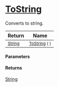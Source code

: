 # [ToString](./HierarchyElement-100664124.md)

Converts to string.

| Return | Name | 
| --- | --- | 
| <sub>[String](https://docs.microsoft.com/en-us/dotnet/api/System.String)</sub> | <sub>[ToString](./HierarchyElement-100664124.md) (  )</sub> | 


#### Parameters

#### Returns
[String](https://docs.microsoft.com/en-us/dotnet/api/System.String)<br>
